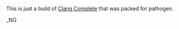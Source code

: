This is just a build of [Clang Complete](https://github.com/Rip-Rip/clang_complete) that was packed for pathogen.

_NG
